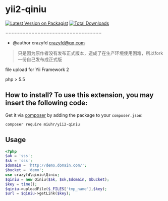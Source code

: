 # yii2-qiniu

[![Latest Version on Packagist][ico-version]][link-packagist]
[![Total Downloads][ico-downloads]][link-downloads]

=================================
* @author crazyfd <crazyfd@qq.com>

> 只是因为原作者没有发布正式版本，造成了在生产环境使用困难，所以fork一份自己发布成正式版

file upload for Yii Framework 2

php > 5.5 

How to install?
To use this extension, you may insert the following code:
--------------------------------

Get it via [composer](http://getcomposer.org/) by adding the package to your `composer.json`:

```shell
composer require miuhr/yii2-qiniu
```

Usage
-----

```php
<?php
$ak = 'sss';
$sk = 'sss';
$domain = 'http://demo.domain.com/';
$bucket = 'demo';
use crazyfd\qiniu\Qiniu;
$qiniu = new Qiniu($ak, $sk,$domain, $bucket);
$key = time();
$qiniu->uploadFile($_FILES['tmp_name'],$key);
$url = $qiniu->getLink($key);
```

[ico-version]: https://img.shields.io/packagist/v/miuhr/yii2-qiniu.svg
[link-packagist]: https://packagist.org/packages/miuhr/yii2-qiniu

[ico-downloads]: https://img.shields.io/packagist/dt/miuhr/yii2-qiniu.svg
[link-downloads]: https://packagist.org/packages/miuhr/yii2-qiniu
